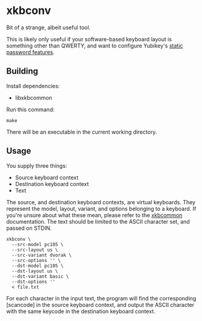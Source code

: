 # xkbconv

Bit of a strange, albeit useful tool.

This is likely only useful if your software-based keyboard layout is something
other than QWERTY, and want to configure Yubikey's [static password features].

## Building

Install dependencies:

* libxkbcommon

Run this command:

```
make
```

There will be an executable in the current working directory.

## Usage

You supply three things:

* Source keyboard context
* Destination keyboard context
* Text

The source, and destination keyboard contexts, are virtual keyboards. They
represent the model, layout, variant, and options belonging to a keyboard. If
you're unsure about what these mean, please refer to the [xkbcommon]
documentation. The text should be limited to the ASCII character set, and
passed on STDIN.

```
xkbconv \
  --src-model pc105 \
  --src-layout us \
  --src-variant dvorak \
  --src-options '' \
  --dst-model pc105 \
  --dst-layout us \
  --dst-variant basic \
  --dst-options ''
  < file.txt
```

For each character in the input text, the program will find the corresponding
[scancode] in the source keyboard context, and output the ASCII character with
the same keycode in the destination keyboard context.

[static password features]: https://support.yubico.com/support/solutions/articles/15000006480-understanding-core-static-password-features
[scancodes]: https://en.wikipedia.org/wiki/Scancode
[xkbcommon]: https://xkbcommon.org/doc/current/
